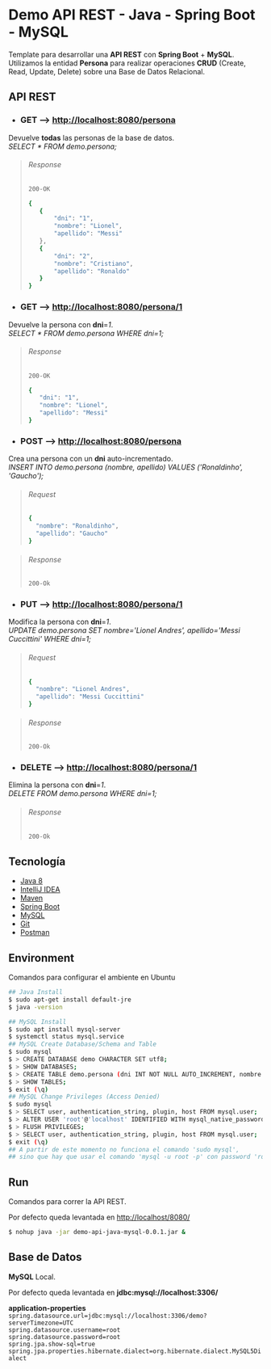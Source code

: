 # Demo API REST - Java - Spring Boot - MySQL

Template para desarrollar una **API REST** con **Spring Boot** + **MySQL**.\
Utilizamos la entidad **Persona** para realizar operaciones **CRUD** (Create, Read, Update, Delete) sobre una Base de Datos Relacional.

## API REST

- ### GET --> [http://localhost:8080/persona](http://localhost:8080/persona)
Devuelve **todas** las personas de la base de datos.\
*SELECT * FROM demo.persona;*

>###### Response
>```sh
>200-OK
>```
>```sh
>{
>    {
>        "dni": "1",
>        "nombre": "Lionel",
>        "apellido": "Messi"
>    },
>    {
>        "dni": "2",
>        "nombre": "Cristiano",
>        "apellido": "Ronaldo"
>    }
>}
>```

- ### GET --> [http://localhost:8080/persona/1](http://localhost:8080/persona/1)
Devuelve la persona con **dni**=*1*.\
*SELECT * FROM demo.persona WHERE dni=1;*

>###### Response
>```sh
>200-OK
>```
>```sh
>{
>    "dni": "1",
>    "nombre": "Lionel",
>    "apellido": "Messi"
>}
>```

- ### POST --> [http://localhost:8080/persona](http://localhost:8080/persona)
Crea una persona con un **dni** auto-incrementado.\
*INSERT INTO demo.persona (nombre, apellido) VALUES ('Ronaldinho', 'Gaucho');*

>###### Request
>```sh
>{
>   "nombre": "Ronaldinho",
>   "apellido": "Gaucho"
>}
>```

>###### Response
>```sh
>200-Ok
>```


- ### PUT --> [http://localhost:8080/persona/1](http://localhost:8080/persona/1)
Modifica la persona con **dni**=*1*.\
*UPDATE demo.persona SET nombre='Lionel Andres', apellido='Messi Cuccittini' WHERE dni=1;*

>###### Request
>```sh
>{
>   "nombre": "Lionel Andres",
>   "apellido": "Messi Cuccittini"
>}
>```

>###### Response
>```sh
>200-Ok
>```

- ### DELETE --> [http://localhost:8080/persona/1](http://localhost:8080/persona/1)
Elimina la persona con **dni**=*1*.\
*DELETE FROM demo.persona WHERE dni=1;*

>###### Response
>```sh
>200-Ok
>```

## Tecnología

- [Java 8](https://www.oracle.com/java/technologies/javase-jdk8-downloads.html)
- [IntelliJ IDEA](https://https://www.jetbrains.com/es-es/idea/)
- [Maven](https://maven.apache.org/)
- [Spring Boot](https://start.spring.io/)
- [MySQL](https://dev.mysql.com/downloads/installer/)
- [Git](http://https://git-scm.com/)
- [Postman](https://www.postman.com/downloads/)

## Environment

Comandos para configurar el ambiente en Ubuntu

```sh
## Java Install
$ sudo apt-get install default-jre
$ java -version

## MySQL Install
$ sudo apt install mysql-server
$ systemctl status mysql.service
## MySQL Create Database/Schema and Table
$ sudo mysql
$ > CREATE DATABASE demo CHARACTER SET utf8;
$ > SHOW DATABASES;
$ > CREATE TABLE demo.persona (dni INT NOT NULL AUTO_INCREMENT, nombre VARCHAR(45) NOT NULL, apellido VARCHAR(45) NOT NULL, PRIMARY KEY (dni));
$ > SHOW TABLES;
$ exit (\q)
## MySQL Change Privileges (Access Denied)
$ sudo mysql
$ > SELECT user, authentication_string, plugin, host FROM mysql.user;
$ > ALTER USER 'root'@'localhost' IDENTIFIED WITH mysql_native_password BY 'root';
$ > FLUSH PRIVILEGES;
$ > SELECT user, authentication_string, plugin, host FROM mysql.user;
$ exit (\q)
## A partir de este momento no funciona el comando 'sudo mysql', 
## sino que hay que usar el comando 'mysql -u root -p' con password 'root'
```

## Run

Comandos para correr la API REST. 

Por defecto queda levantada en  [http://localhost/8080/](http://localhost/8080/)

```sh
$ nohup java -jar demo-api-java-mysql-0.0.1.jar &
```


## Base de Datos

**MySQL** Local.

Por defecto queda levantada en **jdbc:mysql://localhost:3306/**

**application-properties**\
``spring.datasource.url=jdbc:mysql://localhost:3306/demo?serverTimezone=UTC``\
``spring.datasource.username=root``\
``spring.datasource.password=root``\
``spring.jpa.show-sql=true``\
``spring.jpa.properties.hibernate.dialect=org.hibernate.dialect.MySQL5Dialect``
